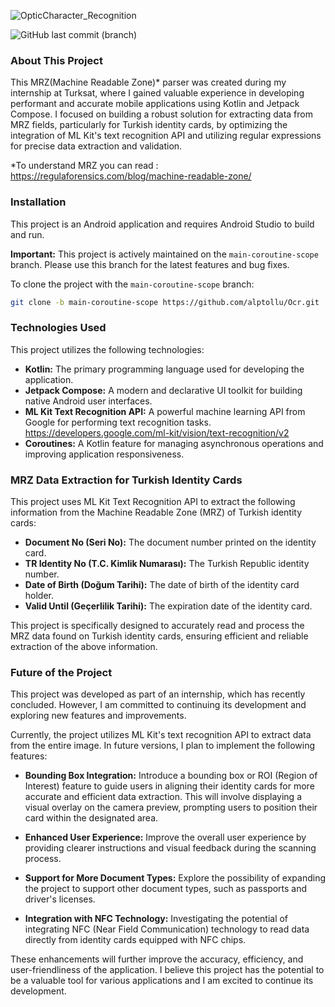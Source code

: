 ![OpticCharacter_Recognition](https://github.com/user-attachments/assets/dd0cb043-d6c3-46d6-8082-bf49d7f63f53)


![GitHub last commit (branch)](https://img.shields.io/github/last-commit/alptollu/Ocr/main-coroutine-scope)




### About This Project

This MRZ(Machine Readable Zone)* parser was created during my internship at Turksat, where I gained valuable experience in developing performant and accurate mobile applications using Kotlin and Jetpack Compose. I focused on building a robust solution for extracting data from MRZ fields, particularly for Turkish identity cards, by optimizing the integration of ML Kit's text recognition API and utilizing regular expressions for precise data extraction and validation.

*To understand MRZ you can read : https://regulaforensics.com/blog/machine-readable-zone/

### Installation

This project is an Android application and requires Android Studio to build and run.

**Important:** This project is actively maintained on the `main-coroutine-scope` branch. Please use this branch for the latest features and bug fixes.

To clone the project with the `main-coroutine-scope` branch:

```bash
git clone -b main-coroutine-scope https://github.com/alptollu/Ocr.git
```

### Technologies Used

This project utilizes the following technologies:

* **Kotlin:** The primary programming language used for developing the application.
* **Jetpack Compose:** A modern and declarative UI toolkit for building native Android user interfaces.
* **ML Kit Text Recognition API:** A powerful machine learning API from Google for performing text recognition tasks.
https://developers.google.com/ml-kit/vision/text-recognition/v2
* **Coroutines:** A Kotlin feature for managing asynchronous operations and improving application responsiveness.

### MRZ Data Extraction for Turkish Identity Cards

This project uses ML Kit Text Recognition API to extract the following information from the Machine Readable Zone (MRZ) of Turkish identity cards:

* **Document No (Seri No):** The document number printed on the identity card.
* **TR Identity No (T.C. Kimlik Numarası):** The Turkish Republic identity number.
* **Date of Birth (Doğum Tarihi):** The date of birth of the identity card holder.
* **Valid Until (Geçerlilik Tarihi):** The expiration date of the identity card.

This project is specifically designed to accurately read and process the MRZ data found on Turkish identity cards, ensuring efficient and reliable extraction of the above information.

### Future of the Project

This project was developed as part of an internship, which has recently concluded. However, I am committed to continuing its development and exploring new features and improvements.

Currently, the project utilizes ML Kit's text recognition API to extract data from the entire image. In future versions, I plan to implement the following features:

* **Bounding Box Integration:** Introduce a bounding box or ROI (Region of Interest) feature to guide users in aligning their identity cards for more accurate and efficient data extraction. This will involve displaying a visual overlay on the camera preview, prompting users to position their card within the designated area.

* **Enhanced User Experience:** Improve the overall user experience by providing clearer instructions and visual feedback during the scanning process.

* **Support for More Document Types:**  Explore the possibility of expanding the project to support other document types, such as passports and driver's licenses.

* **Integration with NFC Technology:** Investigating the potential of integrating NFC (Near Field Communication) technology to read data directly from identity cards equipped with NFC chips.
  
These enhancements will further improve the accuracy, efficiency, and user-friendliness of the application.  I believe this project has the potential to be a valuable tool for various applications and I am excited to continue its development.









